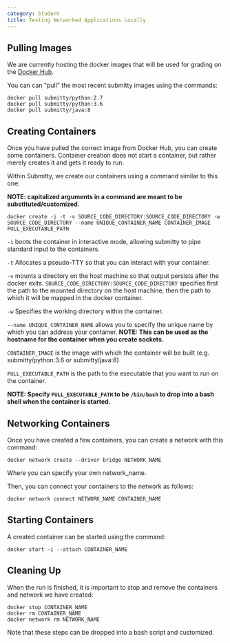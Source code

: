 ```yaml
---
category: Student
title: Testing Networked Applications Locally
---
```



## Pulling Images

We are currently hosting the docker images that will be used for grading on the
[Docker Hub](https://hub.docker.com/u/submitty/).  

You can can "pull" the most recent submitty images using the commands:  
```
docker pull submitty/python:2.7
docker pull submitty/python:3.6
docker pull submitty/java:8
```


## Creating Containers

Once you have pulled the correct image from Docker Hub, you can create some
containers. Container creation does not start a container, but rather merely
creates it and gets it ready to run.

Within Submitty, we create our containers using a command similar to this one:  

**NOTE: capitalized arguments in a command are meant to be substituted/customized.**

```
docker create -i -t -v SOURCE_CODE_DIRECTORY:SOURCE_CODE_DIRECTORY -w SOURCE_CODE_DIRECTORY --name UNIQUE_CONTAINER_NAME CONTAINER_IMAGE FULL_EXECUTABLE_PATH
```  

``-i`` boots the container in interactive mode, allowing submitty to pipe standard
input to the containers.  

``-t`` Allocates a pseudo-TTY so that you can interact with your container.  

``-v`` mounts a directory on the host machine so that output persists after the
docker exits. ``SOURCE_CODE_DIRECTORY:SOURCE_CODE_DIRECTORY`` specifies first
the path to the mounted directory on the host machine, then the path to which
it will be mapped in the docker container.  

``-w`` Specifies the working directory within the container.  

``--name UNIQUE_CONTAINER_NAME`` allows you to specify the unique name by which you
can address your container. **NOTE: This can be used as the hostname for the container when you create sockets.**

``CONTAINER_IMAGE`` is the image with which the container will be built
(e.g. submitty/python:3.6 or submitty/java:8)  

``FULL_EXECUTABLE_PATH`` is the path to the executable that you want to run on the
container.  

**NOTE: Specify ``FULL_EXECUTABLE_PATH`` to be ```/bin/bash``` to drop into a bash shell when the container is started.**

## Networking Containers  

Once you have created a few containers, you can create a network with this command:

```
docker network create --driver bridge NETWORK_NAME
```
Where you can specify your own network_name.

Then, you can connect your containers to the network as follows:
```
docker network connect NETWORK_NAME CONTAINER_NAME
```

## Starting Containers  

A created container can be started using the command:
```
docker start -i --attach CONTAINER_NAME
```

## Cleaning Up  

When the run is finished, it is important to stop and remove the containers and network we have created:  
```
docker stop CONTAINER_NAME
docker rm CONTAINER_NAME
docker network rm NETWORK_NAME
```

Note that these steps can be dropped into a bash script and customized.  
